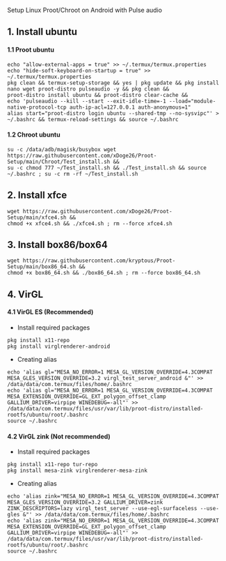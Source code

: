 Setup Linux Proot/Chroot on Android with Pulse audio

## 1. Install ubuntu
#### 1.1 Proot ubuntu 
```
echo "allow-external-apps = true" >> ~/.termux/termux.properties
echo "hide-soft-keyboard-on-startup = true" >> ~/.termux/termux.properties
pkg clean && termux-setup-storage && yes | pkg update && pkg install nano wget proot-distro pulseaudio -y && pkg clean && 
proot-distro install ubuntu && proot-distro clear-cache &&
echo 'pulseaudio --kill --start --exit-idle-time=-1 --load="module-native-protocol-tcp auth-ip-acl=127.0.0.1 auth-anonymous=1"    
alias start="proot-distro login ubuntu --shared-tmp --no-sysvipc"' > ~/.bashrc && termux-reload-settings && source ~/.bashrc
```
#### 1.2 Chroot ubuntu 
```
su -c /data/adb/magisk/busybox wget https://raw.githubusercontent.com/xDoge26/Proot-Setup/main/Chroot/Test_install.sh && 
su -c chmod 777 ~/Test_install.sh && ./Test_install.sh && source ~/.bashrc ; su -c rm -rf ~/Test_install.sh
```
## 2. Install xfce
```
wget https://raw.githubusercontent.com/xDoge26/Proot-Setup/main/xfce4.sh &&
chmod +x xfce4.sh && ./xfce4.sh ; rm --force xfce4.sh
```
## 3. Install box86/box64
```
wget https://raw.githubusercontent.com/kryptous/Proot-Setup/main/box86_64.sh && 
chmod +x box86_64.sh && ./box86_64.sh ; rm --force box86_64.sh
```
## 4. VirGL
#### 4.1 VirGL ES (Recommended)
- Install required packages
```
pkg install x11-repo 
pkg install virglrenderer-android
```
- Creating alias
```
echo 'alias gl="MESA_NO_ERROR=1 MESA_GL_VERSION_OVERRIDE=4.3COMPAT MESA_GLES_VERSION_OVERRIDE=3.2 virgl_test_server_android &"' >> /data/data/com.termux/files/home/.bashrc
echo 'alias gl="MESA_NO_ERROR=1 MESA_GL_VERSION_OVERRIDE=4.3COMPAT MESA_EXTENSION_OVERRIDE=GL_EXT_polygon_offset_clamp GALLIUM_DRIVER=virpipe WINEDEBUG=-all"' >> /data/data/com.termux/files/usr/var/lib/proot-distro/installed-rootfs/ubuntu/root/.bashrc
source ~/.bashrc
```
#### 4.2 VirGL zink (Not recommended)
- Install required packages
```
pkg install x11-repo tur-repo
pkg install mesa-zink virglrenderer-mesa-zink
```
- Creating alias
```
echo 'alias zink="MESA_NO_ERROR=1 MESA_GL_VERSION_OVERRIDE=4.3COMPAT MESA_GLES_VERSION_OVERRIDE=3.2 GALLIUM_DRIVER=zink ZINK_DESCRIPTORS=lazy virgl_test_server --use-egl-surfaceless --use-gles &"' >> /data/data/com.termux/files/home/.bashrc
echo 'alias zink="MESA_NO_ERROR=1 MESA_GL_VERSION_OVERRIDE=4.3COMPAT MESA_EXTENSION_OVERRIDE=GL_EXT_polygon_offset_clamp GALLIUM_DRIVER=virpipe WINEDEBUG=-all"' >> /data/data/com.termux/files/usr/var/lib/proot-distro/installed-rootfs/ubuntu/root/.bashrc
source ~/.bashrc
```


